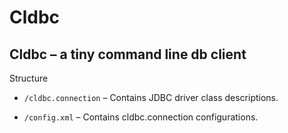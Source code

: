 # Cldbc
## Cldbc – a tiny command line db client

   Structure 
 * `/cldbc.connection` – Contains JDBC driver class descriptions.

 * `/config.xml` – Contains cldbc.connection configurations.
 
    
